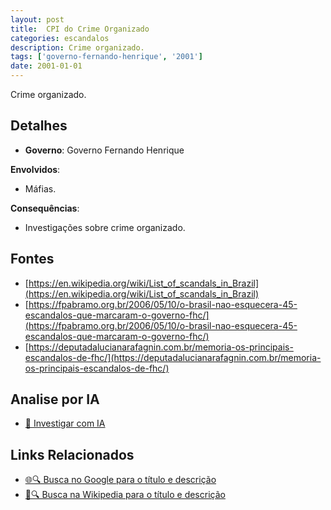 ```yaml
---
layout: post
title:  CPI do Crime Organizado
categories: escandalos
description: Crime organizado.
tags: ['governo-fernando-henrique', '2001']
date: 2001-01-01
---
```


Crime organizado.

## Detalhes
- **Governo**: Governo Fernando Henrique

**Envolvidos**:
- Máfias.


**Consequências**:
- Investigações sobre crime organizado.


## Fontes
- [https://en.wikipedia.org/wiki/List_of_scandals_in_Brazil](https://en.wikipedia.org/wiki/List_of_scandals_in_Brazil)
- [https://fpabramo.org.br/2006/05/10/o-brasil-nao-esquecera-45-escandalos-que-marcaram-o-governo-fhc/](https://fpabramo.org.br/2006/05/10/o-brasil-nao-esquecera-45-escandalos-que-marcaram-o-governo-fhc/)
- [https://deputadalucianarafagnin.com.br/memoria-os-principais-escandalos-de-fhc/](https://deputadalucianarafagnin.com.br/memoria-os-principais-escandalos-de-fhc/)


## Analise por IA
- [🤖 Investigar com IA](https://www.perplexity.ai/search?q=CPI%20do%20Crime%20Organizado%20Crime%20organizado.%20Governo%20Fernando%20Henrique)

## Links Relacionados
- [🌐🔍 Busca no Google para o título e descrição](https://www.google.com/search?q=CPI%20do%20Crime%20Organizado%20Crime%20organizado.%20Governo%20Fernando%20Henrique)
- [📖🔍 Busca na Wikipedia para o título e descrição](https://pt.wikipedia.org/w/index.php?search=CPI%20do%20Crime%20Organizado%20Crime%20organizado.%20Governo%20Fernando%20Henrique)

